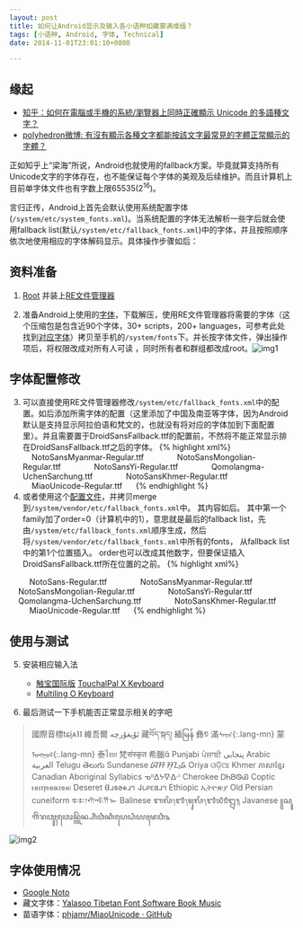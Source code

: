 ```yaml
---
layout: post
title: 如何让Android显示及输入各小语种如藏蒙满维缅？
tags: [小语种, Android, 字体, Technical]
date: 2014-11-01T23:01:10+0800

---
```



## 缘起

- [知乎：如何在電腦或手機的系統/瀏覽器上同時正確顯示 Unicode 的多語種文字？](http://www.zhihu.com/question/25162041/answer/30223818)
- [polyhedron微博: 有沒有顯示各種文字都能按該文字最常見的字體正常顯示的字體？](http://weibo.com/1180557177/BlLDihBBB?type=comment)

正如知乎上“梁海”所说，Android也就使用的fallback方案。毕竟就算支持所有Unicode文字的字体存在，也不能保证每个字体的美观及后续维护。而且计算机上目前单字体文件也有字数上限65535$(2^{16})$。

言归正传，Android上首先会默认使用系统配置字体(`/system/etc/system_fonts.xml`)。当系统配置的字体无法解析一些字后就会使用fallback list(默认`/system/etc/fallback_fonts.xml`)中的字体，并且按照顺序依次地使用相应的字体解码显示。具体操作步骤如后：


## 资料准备

1. [Root](http://www.shuame.com/root/) 并装上[RE文件管理器](http://www.wandoujia.com/apps/com.speedsoftware.rootexplorer) 
    
2. 准备Android上使用的[字体](http://pan.baidu.com/s/1dDvkoKx)，下载解压，使用RE文件管理器将需要的字体（这个压缩包是包含近90个字体，30+ scripts，200+ languages，可参考此处找到[对应字体](http://www.babelstone.co.uk/Unicode/FontList.html)）拷贝至手机的`/system/fonts`下。并长按字体文件，弹出操作项后，将权限改成对所有人可读 ，同时所有者和群组都改成root。![img1]

## 字体配置修改
 
   
3. 可以直接使用RE文件管理器修改`/system/etc/fallback_fonts.xml`中的配置。如后添加所需字体的配置（这里添加了中国及南亚等字体，因为Android默认是支持显示阿拉伯语和梵文的，也就没有将对应的字体加到下面配置里）。并且需要置于DroidSansFallback.ttf的配置前，不然将不能正常显示排在DroidSansFallback.ttf之后的字体。
{% highlight xml%}
    <family>
        <fileset>
        <file>NotoSansMyanmar-Regular.ttf</file>
        </fileset>
    </family>
    <family>
        <fileset>
        <file>NotoSansMongolian-Regular.ttf</file>
        </fileset>
    </family>
    <family>
        <fileset>
        <file>NotoSansYi-Regular.ttf</file>
        </fileset>
    </family>
    <family>
        <fileset>
        <file>Qomolangma-UchenSarchung.ttf</file>
        </fileset>
    </family>
    <family>
        <fileset>
        <file>NotoSansKhmer-Regular.ttf</file>
        </fileset>
    </family>
    <family>
        <fileset>
        <file>MiaoUnicode-Regular.ttf</file>
        </fileset>
    </family>
{% endhighlight %}
4. 或者使用这个[配置文件](http://pan.baidu.com/s/1mgGAKzQ)，并拷贝merge到`/system/vendor/etc/fallback_fonts.xml`中。 其内容如后。 其中第一个family加了order=0（计算机中的1），意思就是最后的fallback list，先由`/system/etc/fallback_fonts.xml`顺序生成，然后将`/system/vendor/etc/fallback_fonts.xml`中所有的fonts， 从fallback list中的第1个位置插入。 order也可以改成其他数字，但要保证插入DroidSansFallback.ttf所在位置的之前。
{% highlight xml%}
<?xml version="1.0" encoding="utf-8"?>
<familyset>
<family order="0">
    <fileset>
    <file>NotoSans-Regular.ttf</file>
    </fileset>
</family>
<family>
    <fileset>
    <file>NotoSansMyanmar-Regular.ttf</file>
    </fileset>
</family>
<family>
    <fileset>
    <file>NotoSansMongolian-Regular.ttf</file>
    </fileset>
</family>
<family>
    <fileset>
    <file>NotoSansYi-Regular.ttf</file>
    </fileset>
</family>
<family>
    <fileset>
    <file>Qomolangma-UchenSarchung.ttf</file>
    </fileset>
</family>
<family>
    <fileset>
    <file>NotoSansKhmer-Regular.ttf</file>
    </fileset>
</family>
<family>
    <fileset>
    <file>MiaoUnicode-Regular.ttf</file>
    </fileset>
</family>
</familyset>
{% endhighlight %}

## 使用与测试

5. 安装相应输入法
    - [触宝国际版](http://www.coolapk.com/apk/com.cootek.smartinputv5)    [TouchalPal X Keyboard](https://play.google.com/store/apps/details?id=com.cootek.smartinputv5)
    - [Multiling O Keyboard](https://play.google.com/store/apps/details?id=kl.ime.oh)
    
6. 最后测试一下手机能否正常显示相关的字吧

> 國際音標tɕi̯ᴀ˥˥  維吾爾 ئۇيغۇرچە 藏བོད་སྐད།  緬မြန်  彝ꑳ  滿`ᠰᠠᡳᠨ`{:.lang-mn} 蒙 `ᠮᠤᠩᠭᠤᠯ`{:.lang-mn} 泰ไทย  梵संस्कृत  希臘ἄ Punjabi ਪੰਜਾਬੀ پنجابى Arabic العربية Telugu తెలుగు Sundanese ᮘᮞ ᮞᮥᮔ᮪ᮓ Oriya ଓଡ଼ିଆ Khmer ភាសាខ្មែរ Canadian Aboriginal Syllabics ᓀᐦᐃᔭᐍᐏᐣ Cherokee ᎠᏂᏴᏫᏯ Coptic ⲙⲛⲧⲣⲙⲛⲕⲏⲙⲉ Deseret 𐐔𐐯𐑅𐐨𐑉𐐯𐐻 𐐈𐑊𐑁𐐩𐐺𐐯𐐻 Ethiopic ኢትዮጵያ Old Persian cuneiform 𐎣𐎲𐎢𐎪𐎡𐎹 Balinese ᬩᬮᬶ᭞᭑᭞ᬚᬸᬮᬶ᭞᭑᭙᭘᭒᭟ Javanese ꧋ꦱꦸꦒꦼꦁꦫꦮꦸꦃꦮꦺꦴꦤ꧀ꦠꦼꦤ꧀ꦲꦶꦁꦮꦶꦏꦶꦥꦺꦝꦶꦪꦃꦗꦮꦶ꧉
   
![img2]
    
## 字体使用情况

* [Google Noto](http://www.google.com/get/noto/)
* 藏文字体：[Yalasoo Tibetan Font Software Book Music](http://www.yalasoo.com/English/docs/yalasoo_en_font.html)
* 苗语字体：[phjamr/MiaoUnicode · GitHub](https://github.com/phjamr/MiaoUnicode)

[img1]:  {{site.url}}/assets/posts/images/2014-11-01-polyglots.1.jpg
[img2]:  {{site.url}}/assets/posts/images/2014-11-01-polyglots.2.jpg